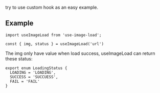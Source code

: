 try to use custom hook as an easy example.

## Example
```
import useImageLoad from 'use-image-load';

const { img, status } = useImageLoad('url')
```

The img only have value when load success, useImageLoad can return these status:
```
export enum LoadingStatus {
  LOADING = 'LOADING',
  SUCCESS = 'SUCCUESS',
  FAIL = 'FAIL'
}
```
